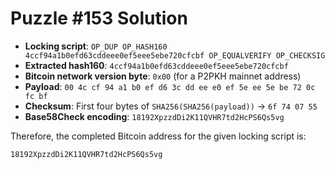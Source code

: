 # Puzzle #153 Solution

- **Locking script**: `OP_DUP OP_HASH160 4ccf94a1b0efd63cddeee0ef5eee5ebe720cfcbf OP_EQUALVERIFY OP_CHECKSIG`
- **Extracted hash160**: `4ccf94a1b0efd63cddeee0ef5eee5ebe720cfcbf`
- **Bitcoin network version byte**: `0x00` (for a P2PKH mainnet address)
- **Payload**: `00 4c cf 94 a1 b0 ef d6 3c dd ee e0 ef 5e ee 5e be 72 0c fc bf`
- **Checksum**: First four bytes of `SHA256(SHA256(payload))` → `6f 74 07 55`
- **Base58Check encoding**: `18192XpzzdDi2K11QVHR7td2HcPS6Qs5vg`

Therefore, the completed Bitcoin address for the given locking script is:

```
18192XpzzdDi2K11QVHR7td2HcPS6Qs5vg
```
